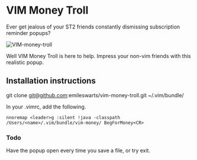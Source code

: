 # VIM Money Troll

Ever get jealous of your ST2 friends constantly dismissing subscription reminder popups?

![VIM-money-troll](https://s3-eu-west-1.amazonaws.com/vim-money-troll/vim-money-troll.png)

Well VIM Money Troll is here to help.  Impress your non-vim friends with this realistic popup.

## Installation instructions

git clone git@github.com:emileswarts/vim-money-troll.git ~/.vim/bundle/

In your .vimrc, add the following.

    nnoremap <leader>g :silent !java -classpath /Users/<name>/.vim/bundle/vim-money/ BegForMoney<CR>

### Todo
  Have the popup open every time you save a file, or try exit.

